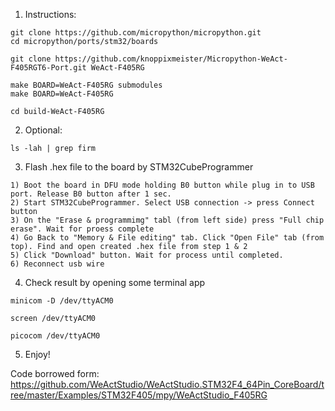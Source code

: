 1) Instructions:

```
git clone https://github.com/micropython/micropython.git
cd micropython/ports/stm32/boards

git clone https://github.com/knoppixmeister/Micropython-WeAct-F405RGT6-Port.git WeAct-F405RG

make BOARD=WeAct-F405RG submodules
make BOARD=WeAct-F405RG

cd build-WeAct-F405RG
```

2) Optional:
```
ls -lah | grep firm
```

3) Flash .hex file to the board by STM32CubeProgrammer
```
1) Boot the board in DFU mode holding B0 button while plug in to USB port. Release B0 button after 1 sec.
2) Start STM32CubeProgrammer. Select USB connection -> press Connect button
3) On the "Erase & programmimg" tabl (from left side) press "Full chip erase". Wait for proess complete 
4) Go Back to "Memory & File editing" tab. Click "Open File" tab (from top). Find and open created .hex file from step 1 & 2
5) Click "Download" button. Wait for process until completed.
6) Reconnect usb wire
```

4) Check result by opening some terminal app
```
minicom -D /dev/ttyACM0

screen /dev/ttyACM0

picocom /dev/ttyACM0
```

5) Enjoy!

Code borrowed form: https://github.com/WeActStudio/WeActStudio.STM32F4_64Pin_CoreBoard/tree/master/Examples/STM32F405/mpy/WeActStudio_F405RG
